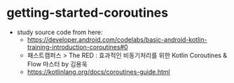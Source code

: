 # getting-started-coroutines

- study source code from here:
  - https://developer.android.com/codelabs/basic-android-kotlin-training-introduction-coroutines#0
  - 패스트캠퍼스 > The RED : 효과적인 비동기처리를 위한 Kotlin Coroutines & Flow 마스터 by 김용욱
  - https://kotlinlang.org/docs/coroutines-guide.html
